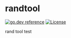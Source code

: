 # randtool

[![go.dev reference](https://img.shields.io/badge/go.dev-reference-007d9c?logo=go&logoColor=white&style=flat-square)](https://pkg.go.dev/github.com/entersu/randtool)
[![License](https://img.shields.io/github/license/gogf/gf.svg?style=flat)](https://github.com/entersu/randtool)



rand tool test
